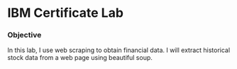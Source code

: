 # IBM Certificate Lab
### Objective
In this lab, I use web scraping to obtain financial data. I will extract historical stock data from a web page using beautiful soup.
